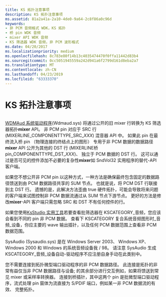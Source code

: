 ```yaml
---
title: KS 拓扑注意事项
description: KS 拓扑注意事项
ms.assetid: 81a2a41a-2a10-4de0-9a64-2c8f86a0c96d
keywords:
- 非 PCM 音频格式 WDK，KS 拓扑
- 桥 pin WDK 音频
- mixer API WDK 音频
- KS 筛选器 WDK 音频，非 PCM 波形格式
ms.date: 04/20/2017
ms.localizationpriority: medium
ms.openlocfilehash: 8c783e80f14b13c4035474470f0ffa11442d83b4
ms.sourcegitcommit: 0cc5051945559a242d941a6f2799d161d8eba2a7
ms.translationtype: MT
ms.contentlocale: zh-CN
ms.lasthandoff: 04/23/2019
ms.locfileid: "63333370"
---
```

# <a name="ks-topology-considerations"></a>KS 拓扑注意事项


## <span id="ks_topology_considerations"></span><span id="KS_TOPOLOGY_CONSIDERATIONS"></span>


[WDMAud 系统驱动程序](user-mode-wdm-audio-components.md#wdmaud_system_driver)(Wdmaud.sys) 将通过公开的旧 mixer 行转换为 KS 筛选器拓扑**mixer** API。 非 PCM pin 对应于 SRC 行 (MIXERLINE\_COMPONENTTYPE\_SRC\_*XXX*) 混音器 API 中。 如果此 pin 在最终流入桥 pin （物理连接的终结点上的图形） 专用于非 PCM 数据的数据路径**mixer** API 公开为其他的 DST 行 (MIXERLINE桥pin\_COMPONENTTYPE\_DST\_*XXX*)、 独立于 PCM 数据的 DST 行。 这可以通过是否可见的控件添加不必要的复杂性**mixer**如 SndVol32 实用程序的替代-API 客户端。

如果您不想公开非 PCM pin 以这种方式，一种方法是确保最终包含固定的数据路径馈送到由 PCM 数据路径共享的 SUM 节点。 也就是说，将 PCM DST 行联接到主 DST 行。 遗憾的是，此解决方法歪曲 true 硬件拓扑，可能会导致将来问题的客户端来试图控制非 PCM 数据流通过从 SUM 节点下游节点。 更好的方法是修改**mixer**-API 客户端只需忽略 SRC 和 DST 不有任何控件的行。

如果您使用[KsStudio 实用工具](ksstudio-utility.md)若要查看批筛选器在 KSCATEGORY\_音频，您应该会看到不同的 pin 非 PCM 数据。 查看下 KSCATEGORY 复合系统音频图形时\_音频\_设备，你应主要的 wave 输出插针，以及任何 PCM 数据范围上查看非 PCM 数据范围。

SysAudio (Sysaudio.sys) 是在 Windows Server 2003、 Windows XP、 Windows 2000 和 Windows 的系统音频设备我 / 98。 请注意 SysAudio 生成 KSCATEGORY\_音频\_设备自动-驱动程序不应注册自身手动在此类别中。

您不需要连接到拓扑微型端口驱动程序的非 PCM 数据路径。 此连接是拓扑的非常有益仅当非 PCM 数据路径与设备; 的其余部分进行交互例如，如果将馈送到常见 mixer 或采样率转换器。 连接到桥插针，其中这两个 pin 是批微型端口驱动程序，流式处理 pin 窗体为流直接为 S/PDIF 端口，例如某一非 PCM 数据流的有效、 完整拓扑。

 

 




